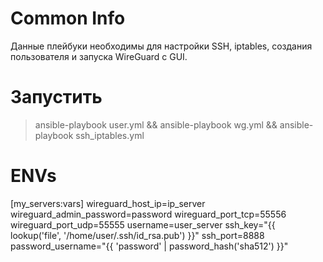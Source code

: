# Common Info
Данные плейбуки необходимы для настройки SSH, iptables, создания пользователя и запуска WireGuard с GUI.
# Запустить
>ansible-playbook user.yml && ansible-playbook wg.yml && ansible-playbook ssh_iptables.yml
# ENVs
[my_servers:vars]
wireguard_host_ip=ip_server
wireguard_admin_password=password
wireguard_port_tcp=55556
wireguard_port_udp=55555
username=user_server
ssh_key="{{ lookup('file', '/home/user/.ssh/id_rsa.pub') }}"
ssh_port=8888
password_username="{{ 'password' | password_hash('sha512') }}"